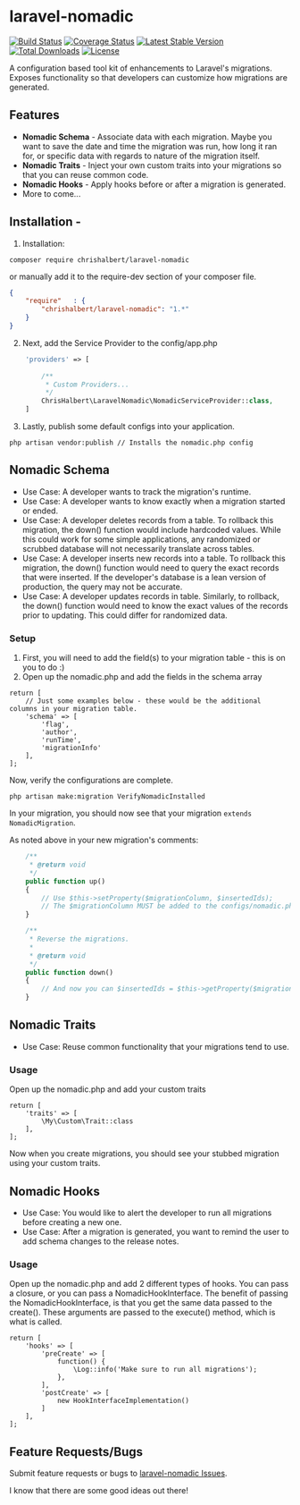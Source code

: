 # laravel-nomadic
[![Build Status](https://travis-ci.org/chrishalbert/laravel-nomadic.svg?branch=master)](https://travis-ci.org/chrishalbert/laravel-nomadic)
[![Coverage Status](https://coveralls.io/repos/github/chrishalbert/laravel-nomadic/badge.svg?branch=master)](https://coveralls.io/github/chrishalbert/laravel-nomadic?branch=master)
[![Latest Stable Version](https://poser.pugx.org/chrishalbert/laravel-nomadic/v/stable)](https://packagist.org/packages/chrishalbert/laravel-nomadic)
[![Total Downloads](https://poser.pugx.org/chrishalbert/laravel-nomadic/downloads)](https://packagist.org/packages/chrishalbert/laravel-nomadic)
[![License](https://poser.pugx.org/chrishalbert/laravel-nomadic/license)](https://packagist.org/packages/chrishalbert/laravel-nomadic)


A configuration based tool kit of enhancements to Laravel's migrations. Exposes functionality so that developers can customize how migrations are generated. 

## Features
* **Nomadic Schema** - Associate data with each migration. Maybe you want to save the date and time the migration was run, 
how long it ran for, or specific data with regards to nature of the migration itself.
* **Nomadic Traits** - Inject your own custom traits into your migrations so that you can reuse common code.
* **Nomadic Hooks** - Apply hooks before or after a migration is generated.
* More to come...

## Installation - 

1. Installation:

```
composer require chrishalbert/laravel-nomadic
```

or manually add it to the require-dev section of your composer file.

```json
{
    "require"   : {
        "chrishalbert/laravel-nomadic": "1.*"
    }
}
```

2. Next, add the Service Provider to the config/app.php
```php
    'providers' => [
    
        /**
         * Custom Providers...
         */
        ChrisHalbert\LaravelNomadic\NomadicServiceProvider::class,        
    ]
```

3. Lastly, publish some default configs into your application.
```
php artisan vendor:publish // Installs the nomadic.php config
```


## Nomadic Schema 
* Use Case: A developer wants to track the migration's runtime.
* Use Case: A developer wants to know exactly when a migration started or ended.
* Use Case: A developer deletes records from a table. To rollback this migration, the down() function would include
hardcoded values. While this could work for some simple applications, any randomized or scrubbed database will not 
necessarily translate across tables.
* Use Case: A developer inserts new records into a table. To rollback this migration, the down() function would need
to query the exact records that were inserted. If the developer's database is a lean version of production, the query
may not be accurate. 
* Use Case: A developer updates records in table. Similarly, to rollback, the down() function would need to know the
exact values of the records prior to updating. This could differ for randomized data.
   
### Setup
1. First, you will need to add the field(s) to your migration table - this is on you to do :)
2. Open up the nomadic.php and add the fields in the schema array
```
return [
    // Just some examples below - these would be the additional columns in your migration table.
    'schema' => [
        'flag',           
        'author',
        'runTime',
        'migrationInfo'
    ],
];
```

Now, verify the configurations are complete.
```
php artisan make:migration VerifyNomadicInstalled
```

In your migration, you should now see that your migration `extends NomadicMigration`.

As noted above in your new migration's comments:
```php
    /**
     * @return void
     */
    public function up()
    {
        // Use $this->setProperty($migrationColumn, $insertedIds);
        // The $migrationColumn MUST be added to the configs/nomadic.php
    }

    /**
     * Reverse the migrations.
     *
     * @return void
     */
    public function down()
    {
        // And now you can $insertedIds = $this->getProperty($migrationColumn) and delete
    }
```    

## Nomadic Traits 
* Use Case: Reuse common functionality that your migrations tend to use.
   
### Usage 
Open up the nomadic.php and add your custom traits
```
return [
    'traits' => [
        \My\Custom\Trait::class
    ],
];
```
Now when you create migrations, you should see your stubbed migration using your custom traits.

## Nomadic Hooks
* Use Case: You would like to alert the developer to run all migrations before creating a new one.
* Use Case: After a migration is generated, you want to remind the user to add schema changes to the release notes.

### Usage 
Open up the nomadic.php and add 2 different types of hooks. You can pass a closure, or you can pass a NomadicHookInterface.
The benefit of passing the NomadicHookInterface, is that you get the same data passed to the create(). These arguments are
passed to the execute() method, which is what is called.
```
return [
    'hooks' => [
        'preCreate' => [
            function() {
                \Log::info('Make sure to run all migrations');
            },
        ],
        'postCreate' => [
            new HookInterfaceImplementation()
        ]
    ],
];
```
## Feature Requests/Bugs
   Submit feature requests or bugs to [laravel-nomadic Issues](https://github.com/chrishalbert/laravel-nomadic/issues).
   
   I know that there are some good ideas out there!
